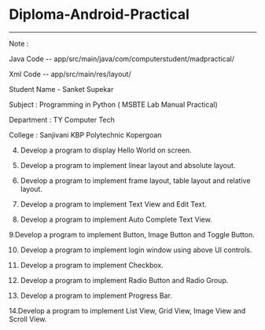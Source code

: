 # Diploma-Android-Practical
------------------------------------------------------------------------------------------
Note : 

Java Code -- app/src/main/java/com/computerstudent/madpractical/

Xml Code -- app/src/main/res/layout/

Student Name - Sanket Supekar

Subject : Programming in Python ( MSBTE Lab Manual Practical)

Department : TY Computer Tech

College : Sanjivani KBP Polytechnic Kopergoan


4. Develop a program to display Hello 
World on screen.

5. Develop a program to implement linear
layout and absolute layout.

6. Develop a program to implement frame
layout, table layout and relative layout.

7. Develop a program to implement Text
View and Edit Text. 

8. Develop a program to implement Auto
Complete Text View.

9.Develop a program to implement 
Button, Image Button and Toggle Button. 

10. Develop a program to implement login
window using above UI controls. 

11. Develop a program to implement
Checkbox. 

12. Develop a program to implement Radio 
Button and Radio Group.

13. Develop a program to implement
Progress Bar.

14.Develop a program to implement List
View, Grid View, Image View and Scroll 
View. 
